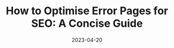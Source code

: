 ---
title: "How to Optimise Error Pages for SEO: A Concise Guide"
description: 
layout: post
date: 2023-04-20
last_modified_at: 2023-04-24
image: /assets/images/w3cs.png
---